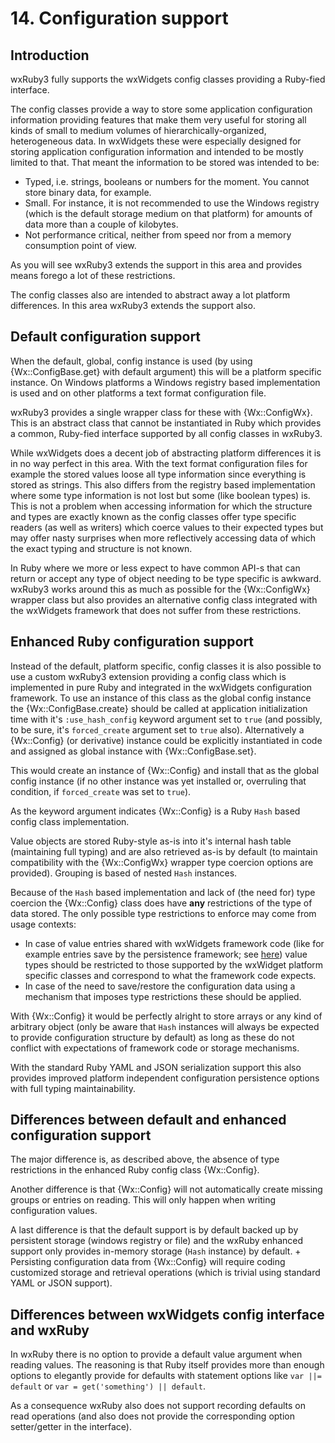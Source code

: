 <!--
# @markup markdown
# @title 14. Configuration support
-->

# 14. Configuration support

## Introduction

wxRuby3 fully supports the wxWidgets config classes providing a Ruby-fied interface.

The config classes provide a way to store some application configuration information providing features
that make them very useful for storing all kinds of small to medium volumes of hierarchically-organized, 
heterogeneous data.
In wxWidgets these were especially designed for storing application configuration information and intended to be 
mostly limited to that. That meant the information to be stored was intended to be:

* Typed, i.e. strings, booleans or numbers for the moment. You cannot store binary data, for example.
* Small. For instance, it is not recommended to use the Windows registry (which is the default storage medium on 
  that platform) for amounts of data more than a couple of kilobytes.
* Not performance critical, neither from speed nor from a memory consumption point of view.

As you will see wxRuby3 extends the support in this area and provides means forego a lot of these restrictions.

The config classes also are intended to abstract away a lot platform differences. In this area wxRuby3 extends the
support also.

## Default configuration support

When the default, global, config instance is used (by using {Wx::ConfigBase.get} with default argument) this will be 
a platform specific instance. On Windows platforms a Windows registry based implementation is used and on other 
platforms a text format configuration file.

wxRuby3 provides a single wrapper class for these with {Wx::ConfigWx}. This is an abstract class that cannot be 
instantiated in Ruby which provides a common, Ruby-fied interface supported by all config classes in wxRuby3.

While wxWidgets does a decent job of abstracting platform differences it is in no way perfect in this area. With the
text format configuration files for example the stored values loose all type information since everything is stored
as strings. This also differs from the registry based implementation where some type information is not lost but some
(like boolean types) is.
This is not a problem when accessing information for which the structure and types are exactly known as the config
classes offer type specific readers (as well as writers) which coerce values to their expected types but may offer 
nasty surprises when more reflectively accessing data of which the exact typing and structure is not known.

In Ruby where we more or less expect to have common API-s that can return or accept any type of object needing to be
type specific is awkward. wxRuby3 works around this as much as possible for the {Wx::ConfigWx} wrapper class but also
provides an alternative config class integrated with the wxWidgets framework that does not suffer from these restrictions.

## Enhanced Ruby configuration support

Instead of the default, platform specific, config classes it is also possible to use a custom wxRuby3 extension providing
a config class which is implemented in pure Ruby and integrated in the wxWidgets configuration framework.
To use an instance of this class as the global config instance the {Wx::ConfigBase.create} should be called at application
initialization time with it's `:use_hash_config` keyword argument set to `true` (and possibly, to be sure, it's 
`forced_create` argument set to `true` also). Alternatively a {Wx::Config} (or derivative) instance could be explicitly 
instantiated in code and assigned as global instance with {Wx::ConfigBase.set}.  

This would create an instance of {Wx::Config} and install that as the global config instance (if no other instance was
yet installed or, overruling that condition, if `forced_create` was set to `true`).

As the keyword argument indicates {Wx::Config} is a Ruby `Hash` based config class implementation. 

Value objects are stored Ruby-style as-is into it's internal hash table (maintaining full typing) and are also retrieved
as-is by default (to maintain compatibility with the {Wx::ConfigWx} wrapper type coercion options are provided). 
Grouping is based of nested `Hash` instances.

Because of the `Hash` based implementation and lack of (the need for) type coercion the {Wx::Config} class does have **any**
restrictions of the type of data stored. The only possible type restrictions to enforce may come from usage contexts:

* In case of value entries shared with wxWidgets framework code (like for example entries save by the persistence 
framework; see [here](15_persistence.md)) value types should be restricted to those supported by the wxWidget platform
specific classes and correspond to what the framework code expects.
* In case of the need to save/restore the configuration data using a mechanism that imposes type restrictions these 
should be applied.

With {Wx::Config} it would be perfectly alright to store arrays or any kind of arbitrary object (only be aware that `Hash`
instances will always be expected to provide configuration structure by default) as long as these do not conflict with
expectations of framework code or storage mechanisms.

With the standard Ruby YAML and JSON serialization support this also provides improved platform independent configuration 
persistence options with full typing maintainability. 

## Differences between default and enhanced configuration support

The major difference is, as described above, the absence of type restrictions in the enhanced Ruby config class {Wx::Config}.

Another difference is that {Wx::Config} will not automatically create missing groups or entries on reading. This will only
happen when writing configuration values.

A last difference is that the default support is by default backed up by persistent storage (windows registry or file) and
the wxRuby enhanced support only provides in-memory storage (`Hash` instance) by default. +
Persisting configuration data from {Wx::Config} will require coding customized storage and retrieval operations (which is
trivial using standard YAML or JSON support).  

## Differences between wxWidgets config interface and wxRuby

In wxRuby there is no option to provide a default value argument when reading values. The reasoning is that Ruby itself
provides more than enough options to elegantly provide for defaults with statement options like `var ||= default` or
`var = get('something') || default`.

As a consequence wxRuby also does not support recording defaults on read operations (and also does not provide the
corresponding option setter/getter in the interface).
